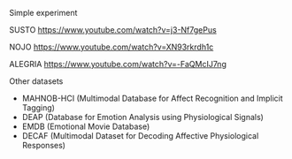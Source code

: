 Simple experiment

SUSTO
https://www.youtube.com/watch?v=j3-Nf7gePus 

NOJO
https://www.youtube.com/watch?v=XN93rkrdh1c

ALEGRIA
https://www.youtube.com/watch?v=-FaQMcIJ7ng

Other datasets
- MAHNOB-HCI (Multimodal Database for Affect Recognition and Implicit Tagging)
- DEAP (Database for Emotion Analysis using Physiological Signals)
- EMDB (Emotional Movie Database)
- DECAF (Multimodal Dataset for Decoding Affective Physiological Responses)
